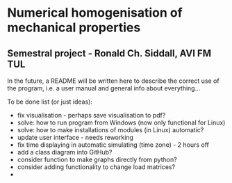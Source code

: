 # Numerical homogenisation of mechanical properties
## Semestral project - Ronald Ch. Siddall, AVI FM TUL

In the future, a README will be written here to describe the correct use of the program, i.e. a user manual and general info about everything...

To be done list (or just ideas):

 - fix visualisation - perhaps save visualisation to pdf?
 - solve: how to run program from Windows (now only functional for Linux)
 - solve: how to make installations of modules (in Linux) automatic?
 - update user interface - needs reworking
 - fix time displaying in automatic simulating (time zone) - 2 hours off
 - add a class diagram into GitHub?
 - consider function to make graphs directly from python?
 - consider adding functionality to change load matrices?
 - 
